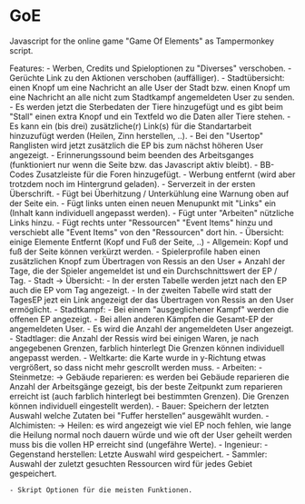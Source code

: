 # GoE
Javascript for the online game "Game Of Elements" as Tampermonkey script.

Features:
	- Werben, Credits und Spieloptionen zu "Diverses" verschoben.
	- Gerüchte Link zu den Aktionen verschoben (auffälliger).
	- Stadtübersicht: einen Knopf um eine Nachricht an alle User der Stadt bzw. einen Knopf um eine Nachricht an
	  alle nicht zum Stadtkampf angemeldeten User zu senden.
	- Es werden jetzt die Sterbedaten der Tiere hinzugefügt und es gibt beim "Stall" einen extra   Knopf und ein
	  Textfeld wo die Daten aller Tiere stehen.
	- Es kann ein (bis drei) zusätzliche(r) Link(s) für die Standartarbeit hinzuzufügt werden (Heilen,
	  Zinn herstellen, ..).
	- Bei den "Usertop" Ranglisten wird jetzt zusätzlich die EP bis zum nächst höheren User angezeigt.
	- Erinnerungssound beim beenden des Arbeitsganges (funktioniert nur wenn die Seite bzw. das Javascript aktiv
	  bleibt).
	- BB-Codes Zusatzleiste für die Foren hinzugefügt.
	- Werbung entfernt (wird aber trotzdem noch im Hintergrund geladen).
	- Serverzeit in der ersten Überschrift.
	- Fügt bei Überhitzung / Unterkühlung eine Warnung oben auf der Seite ein.
	- Fügt links unten einen neuen Menupunkt mit "Links" ein (Inhalt kann individuell angepasst werden).
	- Fügt unter "Arbeiten" nützliche Links hinzu.
	- Fügt rechts unter "Ressourcen" "Event Items" hinzu und verschiebt alle "Event Items" von den "Ressourcen" dort
	  hin.
	- Übersicht: einige Elemente Entfernt (Kopf und Fuß der Seite, ..)
	- Allgemein: Kopf und fuß der Seite können verkürzt werden.
	- Spielerprofile haben einen zusätzlichen Knopf zum Übertragen von Ressis an den User + Anzahl der Tage, die
	  der Spieler angemeldet ist und ein Durchschnittswert der EP / Tag.
	- Stadt -> Übersicht:
		- In der ersten Tabelle werden jetzt nach den EP auch die EP vom Tag angezeigt.
		- In der zweiten Tabelle wird statt der TagesEP jezt ein Link angezeigt der das Übertragen von Ressis an
		  den User ermöglicht.
	- Stadtkampf:
		- Bei einem "ausgeglichener Kampf" werden die offenen EP angezeigt.
		- Bei allen anderen Kämpfen die Gesamt-EP der angemeldeten User.
		- Es wird die Anzahl der angemeldeten User angezeigt.
	- Stadtlager: die Anzahl der Ressis wird bei einigen Waren, je nach angegebenen Grenzen, farblich hinterlegt
	  Die Grenzen können individuell angepasst werden.
	- Weltkarte: die Karte wurde in y-Richtung etwas vergrößert, so dass nicht mehr gescrollt werden muss.
	- Arbeiten:
		- Steinmetze: 
			-> Gebäude reparieren: es werden bei Gebäude reparieren die Anzahl der Arbeitsgänge gezeigt, bis der
			   beste Zeitpunkt zum reparieren erreicht ist (auch farblich hinterlegt bei bestimmten Grenzen). Die
			   Grenzen können individuell eingestellt werden).
		- Bauer: Speichern der letzten Auswahl welche Zutaten bei "Fuffer herstellen“ ausgewählt wurden.
		- Alchimisten:
			-> Heilen: es wird angezeigt wie viel EP noch fehlen, wie lange die Heilung normal noch dauern würde
			   und wie oft der User geheilt werden muss bis die vollen HP erreicht sind (ungefähre Werte).
		- Ingenieur:
			- Gegenstand herstellen: Letzte Auswahl wird gespeichert.
		- Sammler: Auswahl der zuletzt gesuchten Ressourcen wird für jedes Gebiet gespeichert.

	- Skript Optionen für die meisten Funktionen.

